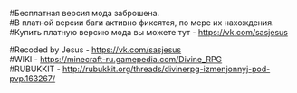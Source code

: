 #Бесплатная версия мода заброшена.                                                
#В платной версии баги активно фиксятся, по мере их нахождения.                                        
#Купить платную версию мода вы можете тут - https://vk.com/sasjesus                    
                                                     
#Recoded by Jesus - https://vk.com/sasjesus                                                           
#WIKI - https://minecraft-ru.gamepedia.com/Divine_RPG                                                       
#RUBUKKIT - http://rubukkit.org/threads/divinerpg-izmenjonnyj-pod-pvp.163267/                                 
